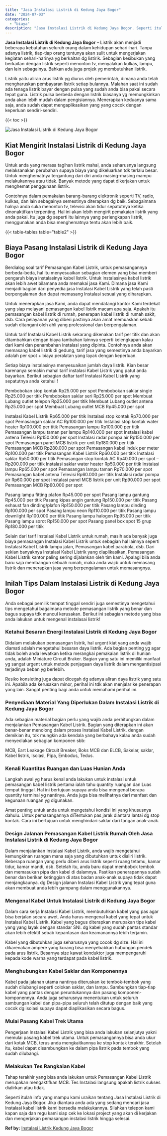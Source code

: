 ```yaml
---
title: "Jasa Instalasi Listrik di Kedung Jaya Bogor"
date: "2024-07-03"
categories: 
  - "biaya"
description: "Jasa Instalasi Listrik di Kedung Jaya Bogor. Seperti itulah info yang mampu kami uraikan tentang Jasa Instalasi Listrik di Kedung Jaya Bogor. Jika diantara a..."
---
```


**Jasa Instalasi Listrik di Kedung Jaya Bogor** – Listrik akan menjadi beberapa kebutuhan seluruh orang dalam kehidupan sehari-hari. Tanpa adanya listrik, tiap-tiap orang tentunya akan sulit untuk mengerjakan kegiatan sehari-harinya yg berkaitan dg listirik. Sebagian kesibukan yang berkaitan dengan listrik seperti menonton tv, menyalakan kulkas, lampu, dan lain sebagainya. Bahkan ada juga projek yg membutuhkan listrik.

Listrik yaitu aliran arus listrik yg diurus oleh pemerintah, dimana anda telah mengharuskan pembayaran listrik setiap bulannya. Malahan saat ini sudah ada tenaga listrik bayar dengan pulsa yang sudah anda bisa pakai secara tepat guna. Listrik pulsa berbeda dengan listrik biasanya yg memungkinkan anda akan lebih mudah dalam pengisiannya. Menerapkan keduanya sama saja, anda sudah dapat mengaplikasikan yang yang cocok dengan keperluan sendiri-sendiri.

{{< toc >}}

![Jasa Instalasi Listrik di Kedung Jaya Bogor](/images/instalasi-listrik-murah11.png)

## Kiat Mengirit Instalasi Listrik di Kedung Jaya Bogor

Untuk anda yang merasa tagihan listrik mahal, anda seharusnya langsung melaksanakan perubahan supaya biaya yang dikeluarkan tdk terlalu besar. Untuk menghematnya tergantung dari diri anda masing-masing mampu melakukannya atau tidak. Banyak metode yang dapat dikerjakan untuk menghemat penggunaan listrik.

Contohnya dalam pemakaian barang-barang elektronik seperti TV, radio, kulkas, dan lain sebagainya semestinya diterapkan dg baik. Sebagaimana halnya anda suka menonton tv, televisi akan tidur sepatutnya ketika dinonaktifkan terpenting. Hal ini akan lebih mengirit pemakaian listrik yang anda pakai. Itu juga dg seperti itu lainnya yang perlengkapan listrik, menggunakan anda bisa menghematnya tentu akan lebih baik.

{{< table-tables table="table2" >}}

## Biaya Pasang Instalasi Listrik di Kedung Jaya Bogor

Berdialog soal tarif Pemasangan Kabel Listrik, untuk pemasangannya berbeda-beda, hal itu menyesuaikan sebagian elemen yang bisa memberi pengaruh biaya instalasinya kabel listrik. Untuk instalasinya kabel listrik akan lebih awet bilamana anda memakai jasa Kami. Dimana jasa Kami menjadi bagian dari penyedia jasa Instalasi Kabel Listrik yang telah pasti berpengalaman dan dapat memasang Instalasi sesuai yang diharapkan.

Untuk menerapkan jasa Kami, anda dapat mendatangi kantor Kami terdekat yang siap melayani pemasangan kabel listrik macam apa saja. Apakah itu pemasangan kabel listrik di rumah, penerapan kabel listrik di rumah sakit, dsb. Cara pelayanan yang diberi pastinya akan amat memuaskan sebab sudah ditangani oleh ahli yang professional dan berpengalaman.

Untuk tarif Instalasi Kabel Listrik sekarang dikenakan tarif per titik dan akan ditambahkan dengan biaya tambahan lainnya seperti kelengkapan kalau dari kami dan penambahan instalasi yang dipinta. Contohnya anda akan memasang kabel listrik di gedung, tarif jasa yang semestinya anda bayarkan adalah per spot + biaya peralatan yang layak dengan keperluan.

Setiap biaya instalasinya menyesuaikan jumlah daya listrik. Kian besar karenanya semakin mahal tarif instalasi Kabel Listrik yang patut anda bayarkan. Berikut sebagian daftar tarif Instalasi Kabel Listrik yang sepatutnya anda ketahui !

Pembobokan stop kontak Rp25.000 per spot Pembobokan saklar single Rp25.000 per titik Pembobokan saklar seri Rp25.000 per spot Membuat Lubang outlet telepon Rp25.000 per titik Membuat Lubang outlet antena Rp25.000 per spot Membuat Lubang outlet MCB Rp45.000 per spot

Instalasi Kabel Listrik Rp65.000 per titik Instalasi stop kontak Rp70.000 per spot Pemasangan saklar AC Rp100.000 per titik Instalasi stop kontak water heater Rp100.000 per titik Pemasangan lampu Rp100.000 per titik Pemasangan lampu taman per lampu Rp140.000 per spot Instalasi kabel antena Televisi Rp150.000 per spot Instalasi radar pompa air Rp150.000 per spot Pemasangan panel MCB listrik per unit Rp180.000 per titik Pemasangan MCB Rp280.000 per spot Pemasangan kabel induk per meter Rp100.000 per titik Pemasangan Kabel Listrik Rp60.000 per titik Instalasi saklar Rp50.000 per titik Pemasangan stop kontak AC Rp40.000 per spot – Rp200.000 per titik Instalasi saklar water heater Rp50.000 per titik Instalasi lampu Rp65.000 per spot Pemasangan lampu taman Rp70.000 per spot Pemasangan kabel antena Televisi Rp60.000 per titik Instalasi radar pompa air Rp60.000 per spot Instalasi panel MCB listrik per unit Rp90.000 per spot Pemasangan MCB Rp60.000 per spot

Pasang lampu fitting plafon Rp45.000 per spot Pasang lampu gantung Rp45.000 per titik Pasang kipas angin gantung Rp150.000 per titik Pasang exhaust fan dinding/plafon Rp150.000 per titik Pasang lampu dinding Rp100.000 per spot Pasang lampu neon Rp110.000 per titik Pasang lampu downlight Rp100.000 per titik Pasang lampu halogen Rp95.000 per titik Pasang lampu sorot Rp150.000 per spot Pasang panel box spot 15 grup Rp180.000 per titik

Selain dari tarif Instalasi Kabel Listrik untuk rumah, masih ada banyak juga biaya pemasangan Instalasi Kabel Listrik untuk sebagian hal lainnya seperti Instalasi Kabel Listrik lampu jalan, Pemasangan kabel parabola, dsb. Dari sekian banyaknya Instalasi Kabel Listrik yang diaplikasikan, Pemasangan Kabel Listrik kantor paling sering dijalankan oleh tim kami. Apalagi bila anda baru saja membangun sebuah rumah, maka anda wajib untuk memasang listrik dan menerapkan jasa yang berpengalaman untuk memasangnya.

## Inilah Tips Dalam Instalasi Listrik di Kedung Jaya Bogor


Anda sebagai pemilik tempat tinggal sendiri juga semestinya mengetahui tips mengetahui bagaimana metode pemasangan listrik yang benar dan bagus supaya tdk muncul kerusakan. Berikut ini sebagian metode yang bisa anda lakukan untuk mengenal instalasai listrik!

### Ketahui Besaran Energi Instalasi Listrik di Kedung Jaya Bogor

Didalam melakukan pemasangan listrik, hal urgent kiat yang anda wajib diamati adalah mengetahui besaran daya listrik. Ada bagian penting yg agar tidak boleh anda lewatkan ketika merangkai pemakaian listrik di hunian anda, adalah Miniature Circuit Braker. Bagian yang satu ini memiliki manfaat yg sangat urgent untuk metode penjagaan daya listrik dalam mengantisipasi terjadinya beban yg berlebih.

Resiko konsleting juga dapat dicegah dg adanya aliran daya listrik yang satu ini. Apabila ada kerusakan minor, perihal ini tdk akan menjalar ke penerapan yang lain. Sangat penting bagi anda untuk memahami perihal ini.

### Penyediaan Material Yang Diperlukan Dalam Instalasi Listrik di Kedung Jaya Bogor

Ada sebagian material bagian perlu yang wajib anda perhitungkan dalam menjalankan Pemasangan Kabel Listrik. Bagian yang diterapkan ini akan benar-benar menolong dalam proses Instalasi Kabel Listrik. dengan demikian itu, tdk mungkin ada kendala yang berbahaya kalau anda sudah menyediakan sebagian komponen sbb:

MCB, Eart Leakage Circuit Breaker, Boks MCB dan ELCB, Sakelar, saklar, Kabel listrik, Isolasi, Pipa, Embodus, Tedus.

### Kenali Kuantitas Ruangan dan Luas Hunian Anda

Langkah awal yg harus kenal anda lakukan untuk instalasi untuk pemasangan kabel listrik pertama ialah tahu quantity ruangan dan Luas tempat tinggal. Hal ini bertujuan supaya anda bisa mengenal berapa quantity terminal yg nantinya. Anda juga bisa melihatnya dari manfaat dan kegunaan ruangan yg digunakan.

Amat penting untuk anda untuk mengetahui kondisi ini yang khususnya dahulu. Untuk pemasangannya diTentukan pas jarak diantara lantai dg stop kontak. Cara ini bertujuan untuk menghindari saklar dari tangan anak-anak.

### Design Jalanan Pemasangan Kabel Listrik Rumah Oleh Jasa Instalasi Listrik di Kedung Jaya Bogor

Dalam menjalankan Instalasi Kabel Listrik, anda wajib mengetahui kemungkinan ruangan mana saja yang dibutuhkan untuk dialiri listrik. Beberapa ruangan yang perlu diberi arus listrik seperti ruang tetamu, kamar tidur, kamar mandi, dsb. Setelah itu, anda baru dapat membobok tembok dan memasukan pipa dan kabel di dalamnya. Pastikan penerapannya sudah benar dan berikan ketinggian di atas badan anak-anak supaya tidak dapat menjangkaunya. dg Design jalanan Instalasi Kabel Listrik yang tepat guna akan membuat anda lebih gampang dalam menggunakannya.

### Mengenal Kabel Untuk Instalasi Listrik di Kedung Jaya Bogor

Dalam cara kerja Instalasi Kabel Listrik, membutuhkan kabel yang pas agar bisa berjalan secara awet. Anda harus mengenal kabel yang tepat untuk Instalasi Kabel Listrik. Kabel yang bagus diterapkan merupakan tipe kabel yang yang layak dengan standar SNI. dg kabel yang sudah pantas standar akan lebih efektif sebab kepantasan dan keamanannya lebih terjamin.

Kabel yang dibutuhkan juga seharusnya yang cocok dg size. Hal ini dikarenakan ampere yang kurang bisa menyebabkan hubungan pendek pada arus listrik. Besarnya size kawat konduktor juga mempengaruhi kepada kode warna yang terdapat pada kabel listrik.

### Menghubungkan Kabel Saklar dan Komponennya

Kabel pada jalanan utama nantinya diteruskan ke tembok-tembok yang sudah dilubangi seperti colokan saklar, dan lampu. Sambungkan tiap-tiap kabel yang pantas dengan peruntukannya dan pasang komponen-komponennya. Anda juga seharusnya menentukan untuk seluruh sambungan kabel dan pipa-pipa seluruh telah ditutup dengan baik yang cocok dg isolasi supaya dapat diaplikasikan secara bagus.

### Mulai Pasang Kabel Trek Utama

Pengerjaan Instalasi Kabel Listrik yang bisa anda lakukan selanjutya yakni memulai pasang kabel trek utama. Untuk pemasangannya bisa anda ukur dari kotak MCB, terus anda mengkaitkannya ke stop kontak terakhir. Setelah itu, kabel dapat disambungkan ke dalam pipa listrik pada tembok yang sudah dilubangi.

### Melakukan Tes Rangkaian Kabel

Tahap terakhir yang bisa anda lakukan untuk Pemasangan Kabel Listrik merupakan mengaktifkan MCB. Tes Instalasi langsung apakah listrik sukses dialirkan atau tidak.

Seperti itulah info yang mampu kami uraikan tentang Jasa Instalasi Listrik di Kedung Jaya Bogor. Jika diantara anda ada yang sedang mencari jasa Instalasi kabel listrik kami bersedia melakukannya. Silahkan telepon kami kapan saja dan regu kami siap cek ke lokasi project yang akan di kerjakan dan mengerjakan pemasangan instalasi listrik hingga selesai.

**Ref by:** [Instalasi Listrik Kedung Jaya Bogor](https://id.wikipedia.org/wiki/Instalasi)

